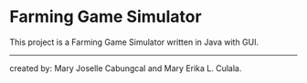 # Farming Game Simulator
This project is a Farming Game Simulator written in Java with GUI. 

---
created by: Mary Joselle Cabungcal and Mary Erika L. Culala.
